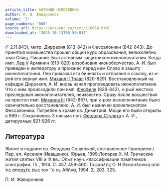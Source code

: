 ```yaml
---
article_title: АНТОНИЙ ИСПОВЕДНИК
author: П. И. Жаворонков
volume: '2'
page_numbers: '668'
source_url: https://pravenc.ru/text/116068.html
downloaded_at: '2025-10-13T08:50:01Z'
---
```


(† 2.11.843), митр. Диррахия (813-842) и Фессалоники (842-843). До принятия монашества прошел общий курс образования, великолепно знал Свящ. Писание. Был активным защитником иконопочитания. Когда имп. [Лев V](<https://pravenc.ru/text/Лев V.html>) Армянин (813-820) возобновил иконоборчество, А. И. был приведен к императору и произнес перед ним Слово в защиту иконопочитания. Лев приказал его бичевать и отправил в ссылку, из к-рой его вернул имп. [Михаил II Травл](<https://pravenc.ru/text/Михаил II Травл.html>) (820-829). Восстановленный на кафедре Диррахия, А. И. вновь начал проповедовать иконопочитание. Что с ним происходило при имп. [Феофиле](https://pravenc.ru/text/Феофил.html) (829-842), к-рый жестоко преследовал иконопочитателей, неизвестно. Сразу после восшествия на престол имп. [Михаила III](<https://pravenc.ru/text/Михаила III.html>) (842-867), при к-ром иконопочитание было окончательно восстановлено, А. И. был назначен архиепископом Фессалоники. Погребен в храме св. Димитрия. Мощи его были открыты в 889 г. Сохранились 3 письма прп. [Феодора Студита](<https://pravenc.ru/text/Феодора Студита.html>) к А. И., датируемые 821-826 гг.

## Литература

Житие и подвиги св. Феодоры Солунской, составленное Григорием / Пер. еп. Арсения (Иващенко). Юрьев, 1899;Лопарев Х. М. Греческие жития святых VIII и IX вв.: Опыт науч. классификации памятников агиографии. Пг., 1914. С. 457, 459-460; Ταφραλής Ο. Η Θεσσαλονίκη από τις απαρχές έως τον ῾῝ο αι. Αθήνα, 1994. Σ. 203, 325.

П. И. Жаворонков
